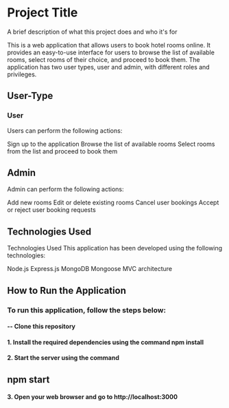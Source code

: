 
# Project Title

A brief description of what this project does and who it's for

This is a web application that allows users to book hotel rooms online. It provides an easy-to-use interface for users to browse the list of available rooms, select rooms of their choice, and proceed to book them. The application has two user types, user and admin, with different roles and privileges.
## User-Type

### User

Users can perform the following actions:

Sign up to the application
Browse the list of available rooms
Select rooms from the list and proceed to book them


## Admin

Admin can perform the following actions:

Add new rooms
Edit or delete existing rooms
Cancel user bookings
Accept or reject user booking requests

 ## Technologies Used
Technologies Used
This application has been developed using the following technologies:

Node.js
Express.js
MongoDB
Mongoose
MVC architecture

## How to Run the Application

### To run this application, follow the steps below:

#### -- Clone this repository
#### 1. Install the required dependencies using the command npm install
#### 2. Start the server using the command 
## npm start
#### 3. Open your web browser and go to http://localhost:3000




